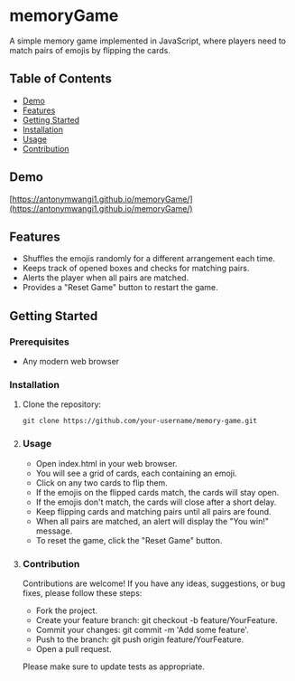 # memoryGame

A simple memory game implemented in JavaScript, where players need to match pairs of emojis by flipping the cards.

## Table of Contents

- [Demo](#demo)
- [Features](#features)
- [Getting Started](#getting-started)
- [Installation](#installation)
- [Usage](#usage)
- [Contribution](#contribution)

## Demo

[https://antonymwangi1.github.io/memoryGame/](https://antonymwangi1.github.io/memoryGame/)

## Features

- Shuffles the emojis randomly for a different arrangement each time.
- Keeps track of opened boxes and checks for matching pairs.
- Alerts the player when all pairs are matched.
- Provides a "Reset Game" button to restart the game.

## Getting Started

### Prerequisites

- Any modern web browser

### Installation

1. Clone the repository:

   ```shell
   git clone https://github.com/your-username/memory-game.git

2. ### Usage

   - Open index.html in your web browser.
   - You will see a grid of cards, each containing an emoji.
   - Click on any two cards to flip them.
   - If the emojis on the flipped cards match, the cards will stay open.
   - If the emojis don't match, the cards will close after a short delay.
   - Keep flipping cards and matching pairs until all pairs are found.
   - When all pairs are matched, an alert will display the "You win!" message.
   - To reset the game, click the "Reset Game" button.

3. ### Contribution

   Contributions are welcome! If you have any ideas, suggestions, or bug fixes, please follow these steps:
  
     - Fork the project.
     - Create your feature branch: git checkout -b feature/YourFeature.
     - Commit your changes: git commit -m 'Add some feature'.
     - Push to the branch: git push origin feature/YourFeature.
     - Open a pull request.
       
      Please make sure to update tests as appropriate.
